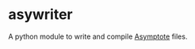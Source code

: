 # asywriter

A python module to write and compile [Asymptote][asymptote] files.






[asymptote]: http://asymptote.sourceforge.net/
